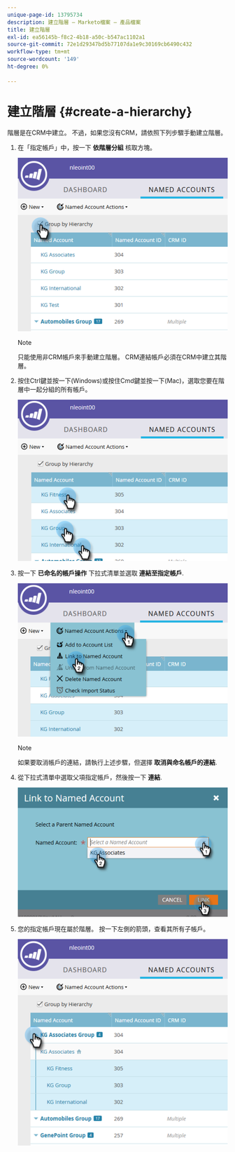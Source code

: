 ```yaml
---
unique-page-id: 13795734
description: 建立階層 — Marketo檔案 — 產品檔案
title: 建立階層
exl-id: ea56145b-f8c2-4b18-a50c-b547ac1102a1
source-git-commit: 72e1d29347bd5b77107da1e9c30169cb6490c432
workflow-type: tm+mt
source-wordcount: '149'
ht-degree: 0%

---
```


# 建立階層 {#create-a-hierarchy}

階層是在CRM中建立。 不過，如果您沒有CRM，請依照下列步驟手動建立階層。

1. 在「指定帳戶」中，按一下 **依階層分組** 核取方塊。

   ![](assets/create-a-hierarchy-1.png)

   >[!NOTE]
   >
   >只能使用非CRM帳戶來手動建立階層。 CRM連結帳戶必須在CRM中建立其階層。

1. 按住Ctrl鍵並按一下(Windows)或按住Cmd鍵並按一下(Mac)，選取您要在階層中一起分組的所有帳戶。

   ![](assets/create-a-hierarchy-2.png)

1. 按一下 **已命名的帳戶操作** 下拉式清單並選取 **連結至指定帳戶**.

   ![](assets/create-a-hierarchy-3.png)

   >[!NOTE]
   >
   >如果要取消帳戶的連結，請執行上述步驟，但選擇 **取消與命名帳戶的連結**.

1. 從下拉式清單中選取父項指定帳戶，然後按一下 **連結**.

   ![](assets/create-a-hierarchy-4.png)

1. 您的指定帳戶現在屬於階層。 按一下左側的箭頭，查看其所有子帳戶。

   ![](assets/create-a-hierarchy-5.png)
